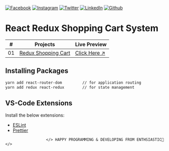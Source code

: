 <!-- social media connecting shield -->

[![Facebook][facebook-shield]][facebook-url]
[![Instagram][instagram-shield]][instagram-url]
[![Twitter][twitter-shield]][twitter-url]
[![LinkedIn][linkedin-shield]][linkedin-url]
[![Github][github-shield]][github-url]

# React Redux Shopping Cart System

<!-- project directory & live preview link -->

|  #  | Projects                                                                                                                     | Live Preview                                                        |
| :-: | ---------------------------------------------------------------------------------------------------------------------------- | ------------------------------------------------------------------- |
| 01  | [Redux Shopping Cart](https://github.com/enthusiastica/React-Redux-Shopping-Cart-System/tree/main/react-redux-cart-app) | [Click Here ↗](https://mukul-react-redux-shopping-cart.netlify.app) |

<!-- INSTALL PROJECT PACKAGES -->

## Installing Packages

```sh
yarn add react-router-dom         // for application routing
yarn add redux react-redux        // for state management
```

<!-- EXTENSIONS & LINTING SETUP -->

## VS-Code Extensions

Install the below extensions:

- [ESLint](https://marketplace.visualstudio.com/items?itemName=dbaeumer.vscode-eslint)
- [Prettier](https://marketplace.visualstudio.com/items?itemName=esbenp.prettier-vscode)

<!-- my social media links -->

[facebook-url]: https://www.facebook.com/SamiurRahmanMukul
[instagram-url]: https://www.instagram.com/samiur_rahman_mukul
[twitter-url]: https://www.twitter.com/SamiurRahMukul
[linkedin-url]: https://www.linkedin.com/in/SamiurRahmanMukul
[github-url]: https://www.github.com/SamiurRahmanMukul

<!-- shield icon links -->

[facebook-shield]: https://img.shields.io/badge/-Facebook-black.svg?style=flat-square&logo=facebook&color=555&logoColor=white
[instagram-shield]: https://img.shields.io/badge/-Instagram-black.svg?style=flat-square&logo=instagram&color=555&logoColor=white
[twitter-shield]: https://img.shields.io/badge/-Twitter-black.svg?style=flat-square&logo=twitter&color=555&logoColor=white
[linkedin-shield]: https://img.shields.io/badge/-LinkedIn-black.svg?style=flat-square&logo=linkedin&colorB=555
[github-shield]: https://img.shields.io/badge/-Github-black.svg?style=flat-square&logo=github&color=555&logoColor=white

                      </> HAPPY PROGRAMMING & DEVELOPING FROM ENTHSIASTIC🤣 </>

